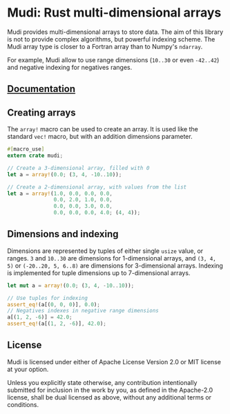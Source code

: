 # Mudi: Rust multi-dimensional arrays

Mudi provides multi-dimensional arrays to store data. The aim of this
library is not to provide complex algorithms, but powerful indexing scheme.
The Mudi array type is closer to a Fortran array than to Numpy's `ndarray`.

For example, Mudi allow to use range dimensions (`10..30` or even
`-42..42`) and negative indexing for negatives ranges.

## [Documentation](http://luthaf.github.io/mudi)

## Creating arrays

The `array!` macro can be used to create an array. It is used like the
standard `vec!` macro, but with an addition dimensions parameter.

```rust
#[macro_use]
extern crate mudi;

// Create a 3-dimensional array, filled with 0
let a = array!(0.0; (3, 4, -10..10));

// Create a 2-dimensional array, with values from the list
let a = array!(1.0, 0.0, 0.0, 0.0,
               0.0, 2.0, 1.0, 0.0,
               0.0, 0.0, 3.0, 0.0,
               0.0, 0.0, 0.0, 4.0; (4, 4));
```

## Dimensions and indexing

Dimensions are represented by tuples of either single `usize` value, or
ranges. `3` and `10..30` are dimensions for 1-dimensional arrays, and
`(3, 4, 5)` or `(-20..20, 5, 6..8)` are dimensions for 3-dimensional arrays.
Indexing is implemented for tuple dimensions up to 7-dimensional arrays.

```rust
let mut a = array!(0.0; (3, 4, -10..10));

// Use tuples for indexing
assert_eq!(a[(0, 0, 0)], 0.0);
// Negatives indexes in negative range dimensions
a[(1, 2, -6)] = 42.0;
assert_eq!(a[(1, 2, -6)], 42.0);
```

## License

Mudi is licensed under either of Apache License Version 2.0 or MIT license at
your option.

Unless you explicitly state otherwise, any contribution intentionally submitted
for inclusion in the work by you, as defined in the Apache-2.0 license, shall be
dual licensed as above, without any additional terms or conditions.

